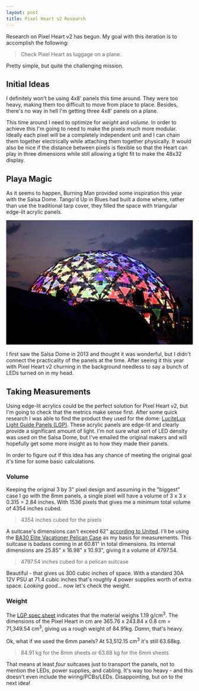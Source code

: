 ```yaml
---
layout: post
title: Pixel Heart v2 Research
---
```


Research on Pixel Heart v2 has begun. My goal with this iteration is to accomplish the following:

> Check Pixel Heart as luggage on a plane.

Pretty simple, but quite the challenging mission.

<!-- more -->

## Initial Ideas

I definitely won't be using 4x8' panels this time around. They were too heavy, making them too difficult to move from place to place. Besides, there's no way in hell I'm getting three 4x8' panels on a plane.

This time around I need to optimize for *weight* and *volume*. In order to achieve this I'm going to need to make the pixels much more modular. Ideally each pixel will be a completely independent unit and I can chain them together electrically while attaching them together physically. It would also be nice if the distance between pixels is flexible so that the Heart can play in three dimensions while still allowing a tight fit to make the 48x32 display.

## Playa Magic

As it seems to happen, Burning Man provided some inspiration this year with the Salsa Dome. Tango'd Up in Blues had built a dome where, rather than use the traditional tarp cover, they filled the space with triangular edge-lit acrylic panels.

[![The Salsa Dome](/images/salsadome.jpg)](http://lightatplay.net/)

I first saw the Salsa Dome in 2013 and thought it was wonderful, but I didn't connect the practicality of the panels at the time. After seeing it this year with Pixel Heart v2 churning in the background needless to say a bunch of LEDs turned on in my head.

## Taking Measurements

Using edge-lit acrylics could be the perfect solution for Pixel Heart v2, but I'm going to check that the metrics make sense first. After some quick research I was able to find the product they used for the dome: [LuciteLux Light Guide Panels (LGP)](http://lucitelux.com/product/light-guide-panels/). These acrylic panels are edge-lit and clearly provide a significant amount of light. I'm not sure what sort of LED density was used on the Salsa Dome, but I've emailed the original makers and will hopefully get some more insight as to how they made their panels.

In order to figure out if this idea has any chance of meeting the original goal it's time for some basic calculations.

### Volume

Keeping the original 3 by 3" pixel design and assuming in the "biggest" case I go with the 8mm panels, a single pixel will have a volume of 3 x 3 x 0.315 = 2.84 inches. With 1536 pixels that gives me a minimum total volume of 4354 inches cubed.

> 4354 inches cubed for the pixels

A suitcase's dimensions can't exceed 62" [according to United](http://www.united.com/CMS/en-US/travel/Pages/BaggageChecked.aspx). I'll be using the [BA30 Elite Vacationer Pelican Case](http://www.pelican.com/cases_detail_luggage.php?Case=BA30) as my basis for measurements. This suitcase is badass coming in at 60.81" in total dimensions. Its internal dimensions are 25.85" x 16.98" x 10.93", giving it a volume of 4797.54.

> 4797.54 inches cubed for a pelican suitcase

Beautiful - that gives us 300 cubic inches of space. With a standard 30A 12V PSU at 71.4 cubic inches that's roughly 4 power supplies worth of extra space. *Looking good...* now let's check the weight.

### Weight

The [LGP spec sheet](http://lucitelux.com/wp-content/uploads/2014/02/LuciteLux_LightGuidePanelTechnicalBulletin.pdf) indicates that the material weighs 1.19 g/cm<sup>3</sup>. The dimensions of the Pixel Heart in cm are 365.76 x 243.84 x 0.8 cm = 71,349.54 cm<sup>3</sup>, giving us a rough weight of 84.91kg. *Damn*, that's heavy.

Ok, what if we used the 6mm panels? At 53,512.15 cm<sup>3</sup> it's still 63.68kg.

> 84.91 kg for the 8mm sheets or 63.68 kg for the 6mm sheets

That means at least *four* suitcases just to transport the panels, not to mention the LEDs, power supplies, and cabling. It's way too heavy - and this doesn't even include the wiring/PCBs/LEDs. Disappointing, but on to the next idea!
